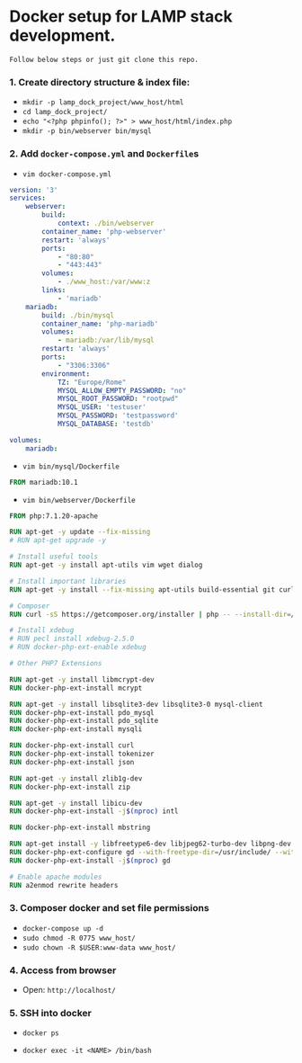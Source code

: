 # Docker setup for LAMP stack development.
    Follow below steps or just git clone this repo.

### 1. Create directory structure & index file:

* `mkdir -p lamp_dock_project/www_host/html`
* `cd lamp_dock_project/`
* `echo "<?php phpinfo(); ?>" > www_host/html/index.php`
* `mkdir -p bin/webserver bin/mysql`

### 2. Add `docker-compose.yml` and `Dockerfile`s

* `vim docker-compose.yml`

```yaml
version: '3'
services:
    webserver:
        build: 
            context: ./bin/webserver
        container_name: 'php-webserver'
        restart: 'always'
        ports:
            - "80:80"
            - "443:443"
        volumes:
            - ./www_host:/var/www:z
        links:
            - 'mariadb'
    mariadb:
        build: ./bin/mysql
        container_name: 'php-mariadb'
        volumes:
            - mariadb:/var/lib/mysql
        restart: 'always'
        ports:
            - "3306:3306"
        environment:
            TZ: "Europe/Rome"
            MYSQL_ALLOW_EMPTY_PASSWORD: "no"
            MYSQL_ROOT_PASSWORD: "rootpwd"
            MYSQL_USER: 'testuser'
            MYSQL_PASSWORD: 'testpassword'
            MYSQL_DATABASE: 'testdb'

volumes:
    mariadb:

```

* `vim bin/mysql/Dockerfile`

```Dockerfile
FROM mariadb:10.1
```

* `vim bin/webserver/Dockerfile`

```Dockerfile
FROM php:7.1.20-apache

RUN apt-get -y update --fix-missing
# RUN apt-get upgrade -y

# Install useful tools
RUN apt-get -y install apt-utils vim wget dialog

# Install important libraries
RUN apt-get -y install --fix-missing apt-utils build-essential git curl libcurl3 libcurl3-dev zip

# Composer
RUN curl -sS https://getcomposer.org/installer | php -- --install-dir=/usr/local/bin --filename=composer

# Install xdebug
# RUN pecl install xdebug-2.5.0
# RUN docker-php-ext-enable xdebug

# Other PHP7 Extensions

RUN apt-get -y install libmcrypt-dev
RUN docker-php-ext-install mcrypt

RUN apt-get -y install libsqlite3-dev libsqlite3-0 mysql-client
RUN docker-php-ext-install pdo_mysql 
RUN docker-php-ext-install pdo_sqlite
RUN docker-php-ext-install mysqli

RUN docker-php-ext-install curl
RUN docker-php-ext-install tokenizer
RUN docker-php-ext-install json

RUN apt-get -y install zlib1g-dev
RUN docker-php-ext-install zip

RUN apt-get -y install libicu-dev
RUN docker-php-ext-install -j$(nproc) intl

RUN docker-php-ext-install mbstring

RUN apt-get install -y libfreetype6-dev libjpeg62-turbo-dev libpng-dev
RUN docker-php-ext-configure gd --with-freetype-dir=/usr/include/ --with-jpeg-dir=/usr/include/ 
RUN docker-php-ext-install -j$(nproc) gd

# Enable apache modules
RUN a2enmod rewrite headers

```

### 3. Composer docker and set file permissions

* `docker-compose up -d`
* `sudo chmod -R 0775 www_host/`
* `sudo chown -R $USER:www-data www_host/`

### 4. Access from browser
* Open: `http://localhost/`

### 5. SSH into docker
* `docker ps`

* `docker exec -it <NAME> /bin/bash`

